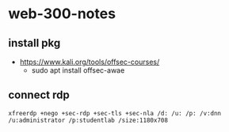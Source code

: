 # web-300-notes


## install pkg
- https://www.kali.org/tools/offsec-courses/
  - sudo apt install offsec-awae

## connect rdp 
```xfreerdp +nego +sec-rdp +sec-tls +sec-nla /d: /u: /p: /v:dnn /u:administrator /p:studentlab /size:1180x708```
